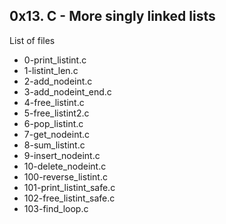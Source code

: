 ## 0x13. C - More singly linked lists
List of files

* 0-print_listint.c  
* 1-listint_len.c  
* 2-add_nodeint.c  
* 3-add_nodeint_end.c  
* 4-free_listint.c  
* 5-free_listint2.c  
* 6-pop_listint.c  
* 7-get_nodeint.c  
* 8-sum_listint.c  
* 9-insert_nodeint.c  
* 10-delete_nodeint.c  
* 100-reverse_listint.c  
* 101-print_listint_safe.c  
* 102-free_listint_safe.c  
* 103-find_loop.c
